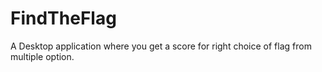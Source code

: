 # FindTheFlag
A Desktop application where you get a score for right choice of flag from multiple option. 
